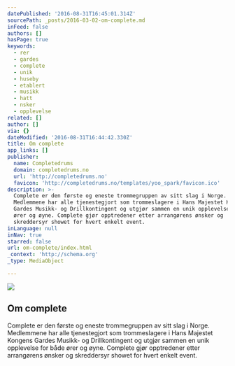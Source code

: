 ```yaml
---
datePublished: '2016-08-31T16:45:01.314Z'
sourcePath: _posts/2016-03-02-om-complete.md
inFeed: false
authors: []
hasPage: true
keywords:
  - rer
  - gardes
  - complete
  - unik
  - huseby
  - etablert
  - musikk
  - hatt
  - nsker
  - opplevelse
related: []
author: []
via: {}
dateModified: '2016-08-31T16:44:42.330Z'
title: Om complete
app_links: []
publisher:
  name: Completedrums
  domain: completedrums.no
  url: 'http://completedrums.no'
  favicon: 'http://completedrums.no/templates/yoo_spark/favicon.ico'
description: >-
  Complete er den første og eneste trommegruppen av sitt slag i Norge.
  Medlemmene har alle tjenestegjort som trommeslagere i Hans Majestet Kongens
  Gardes Musikk- og Drillkontingent og utgjør sammen en unik opplevelse for både
  ører og øyne. Complete gjør opptredener etter arrangørens ønsker og
  skreddersyr showet for hvert enkelt event.
inLanguage: null
inNav: true
starred: false
url: om-complete/index.html
_context: 'http://schema.org'
_type: MediaObject

---
```

<article style=""><img src="https://s3-us-west-2.amazonaws.com/the-grid-img/p/50b6bc000d28345ddb8ccbed03a98abd6d105bb9.jpg" /><h1>Om complete</h1></article>

Complete er den første og eneste trommegruppen av sitt slag i Norge. Medlemmene har alle tjenestegjort som trommeslagere i Hans Majestet Kongens Gardes Musikk- og Drillkontingent og utgjør sammen en unik opplevelse for både ører og øyne. Complete gjør opptredener etter arrangørens ønsker og skreddersyr showet for hvert enkelt event.